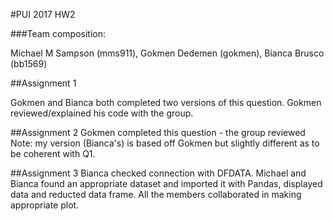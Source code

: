 #PUI 2017 HW2 

###Team composition:

Michael M Sampson (mms911), Gokmen Dedemen (gokmen), Bianca Brusco (bb1569)

##Assignment 1

Gokmen and Bianca both completed two versions of this question. Gokmen reviewed/explained his code with the group. 

##Assignment 2
Gokmen completed this question - the group reviewed
Note: my version (Bianca's) is based off Gokmen but slightly different as to be coherent with Q1. 


##Assignment 3
Bianca checked connection with DFDATA.
Michael and Bianca found an appropriate dataset and imported it with Pandas, displayed data and reducted data frame. 
All the members collaborated in making appropriate plot. 

